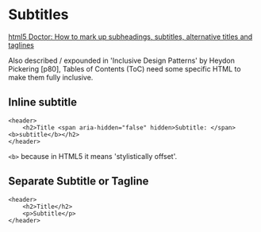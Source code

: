 Subtitles
=========

[html5 Doctor: How to mark up subheadings, subtitles, alternative titles and taglines](http://html5doctor.com/howto-subheadings/)

Also described / expounded in 'Inclusive Design Patterns' by Heydon Pickering [p80],  Tables of Contents (ToC) need some specific HTML to make them fully inclusive.


Inline subtitle
---------------

```
<header>
    <h2>Title <span aria-hidden="false" hidden>Subtitle: </span><b>subtitle</b></h2>
</header>
```

`<b>` because in HTML5 it means 'stylistically offset'.

Separate Subtitle or Tagline
----------------------------

```
<header>
    <h2>Title</h2>
    <p>Subtitle</p>
</header>
```
